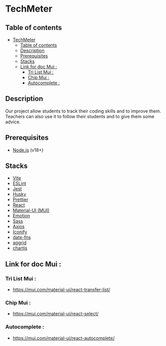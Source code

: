 # TechMeter

## Table of contents

- [TechMeter](#techmeter)
  - [Table of contents](#table-of-contents)
  - [Description](#description)
  - [Prerequisites](#prerequisites)
  - [Stacks](#stacks)
  - [Link for doc Mui :](#link-for-doc-mui-)
    - [Tri List Mui :](#tri-list-mui-)
    - [Chip Mui :](#chip-mui-)
    - [Autocomplete :](#autocomplete-)


## Description

Our project allow students to track their coding skills and to improve them.
Teachers can also use it to follow their students and to give them some advice.

## Prerequisites

- [Node.js](https://nodejs.org/en/) (v18+)

## Stacks

- [Vite](https://vitejs.dev/)
- [ESLint](https://eslint.org/)
- [Jest](https://jestjs.io/)
- [Husky](https://typicode.github.io/husky/#/)
- [Prettier](https://prettier.io/)
- [React](https://reactjs.org/)
- [Material-UI (MUI)](https://mui.com/)
- [Emotion](https://emotion.sh/docs/introduction)
- [Sass](https://sass-lang.com/)
- [Axios](https://axios-http.com/)
- [Iconify](https://iconify.design/)
- [date-fns](https://date-fns.org/)
- [aggrid](https://www.ag-grid.com/)
- [chartjs](https://www.chartjs.org/)

## Link for doc Mui : 

### Tri List Mui :

- https://mui.com/material-ui/react-transfer-list/

### Chip Mui :

- https://mui.com/material-ui/react-select/
### Autocomplete :

- https://mui.com/material-ui/react-autocomplete/
